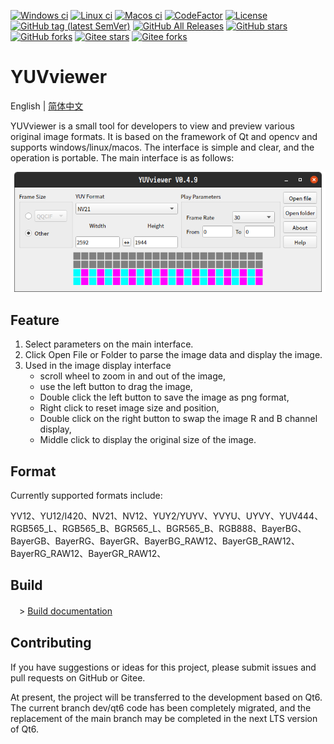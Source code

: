 [![Windows ci](https://img.shields.io/github/workflow/status/qqxiaoming/yuvviewer/windows?style=flat-square&logo=windows)](https://github.com/QQxiaoming/yuvviewer/actions/workflows/windows.yml)
[![Linux ci](https://img.shields.io/github/workflow/status/qqxiaoming/yuvviewer/linux?style=flat-square&logo=linux)](https://github.com/QQxiaoming/yuvviewer/actions/workflows/linux.yml)
[![Macos ci](https://img.shields.io/github/workflow/status/qqxiaoming/yuvviewer/macos?style=flat-square&logo=apple)](https://github.com/QQxiaoming/yuvviewer/actions/workflows/macos.yml)
[![CodeFactor](https://www.codefactor.io/repository/github/qqxiaoming/yuvviewer/badge)](https://www.codefactor.io/repository/github/qqxiaoming/yuvviewer)
[![License](https://img.shields.io/github/license/qqxiaoming/yuvviewer.svg?colorB=f48041&style=flat-square)](https://github.com/QQxiaoming/yuvviewer)
[![GitHub tag (latest SemVer)](https://img.shields.io/github/tag/QQxiaoming/YUVviewer.svg)](https://github.com/QQxiaoming/YUVviewer/releases)
[![GitHub All Releases](https://img.shields.io/github/downloads/QQxiaoming/YUVviewer/total.svg)](https://github.com/QQxiaoming/YUVviewer/releases)
[![GitHub stars](https://img.shields.io/github/stars/QQxiaoming/YUVviewer.svg)](https://github.com/QQxiaoming/YUVviewer)
[![GitHub forks](https://img.shields.io/github/forks/QQxiaoming/YUVviewer.svg)](https://github.com/QQxiaoming/YUVviewer)
[![Gitee stars](https://gitee.com/QQxiaoming/YUVviewer/badge/star.svg?theme=dark)](https://gitee.com/QQxiaoming/YUVviewer)
[![Gitee forks](https://gitee.com/QQxiaoming/YUVviewer/badge/fork.svg?theme=dark)](https://gitee.com/QQxiaoming/YUVviewer)

# YUVviewer

English | [简体中文](./README_zh_CN.md)

YUVviewer is a small tool for developers to view and preview various original image formats. It is based on the framework of Qt and opencv and supports windows/linux/macos. The interface is simple and clear, and the operation is portable. The main interface is as follows:

![img0](./img/docimg0.png)

## Feature

1. Select parameters on the main interface.
2. Click Open File or Folder to parse the image data and display the image.
3. Used in the image display interface
    - scroll wheel to zoom in and out of the image,
    - use the left button to drag the image,
    - Double click the left button to save the image as png format,
    - Right click to reset image size and position,
    - Double click on the right button to swap the image R and B channel display,
    - Middle click to display the original size of the image.

## Format

Currently supported formats include:

YV12、YU12/I420、NV21、NV12、YUY2/YUYV、YVYU、UYVY、YUV444、RGB565_L、RGB565_B、BGR565_L、BGR565_B、RGB888、BayerBG、BayerGB、BayerRG、BayerGR、BayerBG_RAW12、BayerGB_RAW12、BayerRG_RAW12、BayerGR_RAW12、

## Build

　> [Build documentation](./DEVELOPNOTE.md)

## Contributing

If you have suggestions or ideas for this project, please submit issues and pull requests on GitHub or Gitee.

At present, the project will be transferred to the development based on Qt6. The current branch dev/qt6 code has been completely migrated, and the replacement of the main branch may be completed in the next LTS version of Qt6.
